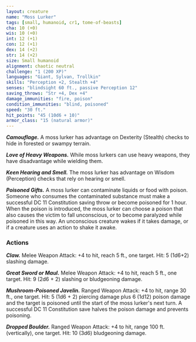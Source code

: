 ```yaml
---
layout: creature
name: "Moss Lurker"
tags: [small, humanoid, cr1, tome-of-beasts]
cha: 10 (+0)
wis: 10 (+0)
int: 12 (+1)
con: 12 (+1)
dex: 14 (+2)
str: 14 (+2)
size: Small humanoid
alignment: chaotic neutral
challenge: "1 (200 XP)"
languages: "Giant, Sylvan, Trollkin"
skills: "Perception +2, Stealth +4"
senses: "blindsight 60 ft., passive Perception 12"
saving_throws: "Str +4, Dex +4"
damage_immunities: "fire, poison"
condition_immunities: "blind, poisoned"
speed: "30 ft."
hit_points: "45 (10d6 + 10)"
armor_class: "15 (natural armor)"
---
```


***Camouflage.*** A moss lurker has advantage on Dexterity (Stealth) checks to hide in forested or swampy terrain.

***Love of Heavy Weapons.*** While moss lurkers can use heavy weapons, they have disadvantage while wielding them.

***Keen Hearing and Smell.*** The moss lurker has advantage on Wisdom (Perception) checks that rely on hearing or smell.

***Poisoned Gifts.*** A moss lurker can contaminate liquids or food with poison. Someone who consumes the contaminated substance must make a successful DC 11 Constitution saving throw or become poisoned for 1 hour. When the poison is introduced, the moss lurker can choose a poison that also causes the victim to fall unconscious, or to become paralyzed while poisoned in this way. An unconscious creature wakes if it takes damage, or if a creature uses an action to shake it awake.

### Actions

***Claw.*** Melee Weapon Attack: +4 to hit, reach 5 ft., one target. Hit: 5 (1d6+2) slashing damage.

***Great Sword or Maul.*** Melee Weapon Attack: +4 to hit, reach 5 ft., one target. Hit: 9 (2d6 + 2) slashing or bludgeoning damage.

***Mushroom-Poisoned Javelin.*** Ranged Weapon Attack: +4 to hit, range 30 ft., one target. Hit: 5 (1d6 + 2) piercing damage plus 6 (1d12) poison damage and the target is poisoned until the start of the moss lurker's next turn. A successful DC 11 Constitution save halves the poison damage and prevents poisoning.

***Dropped Boulder.*** Ranged Weapon Attack: +4 to hit, range 100 ft. (vertically), one target. Hit: 10 (3d6) bludgeoning damage.

